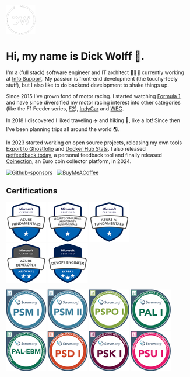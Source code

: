 <img src="./img/dw.png" width="80" height="80" alt="Dick Wolff"/>

# Hi, my name is Dick Wolff 🐺.

I'm a (full stack) software engineer and IT architect 👨🏻‍💻 currently working at [Info Support](https://infosupport.com). My passion is front-end development (the touchy-feely stuff), but I also like to do backend development to shake things up. 

Since 2015 I've grown fond of motor racing. I started watching [Formula 1](https://formula1.com), and have since diversified my motor racing interest into other categories (like the F1 Feeder series, [F2](https://www.fiaformula2.com)), [IndyCar](https://indycar.com) and [WEC](https://fiawec.com).

In 2018 I discovered I liked traveling ✈️ and hiking 🥾, like a lot! Since then I've been planning trips all around the world 🌎.

In 2023 started working on open source projects, releasing my own tools [Export to Ghostfolio](https://github.com/dickwolff/Export-To-Ghostfolio) and [Docker Hub Stats](https://github.com/dickwolff/Docker-Hub-Stats). I also released [getfeedback.today](https://getfeedback.today), a personal feedback tool and finally released [Coinection](https://coinection.eu), an Euro coin collector platform, in 2024.

[![Github-sponsors](https://img.shields.io/badge/sponsor-30363D?style=for-the-badge&logo=GitHub-Sponsors&logoColor=#EA4AAA)](https://github.com/sponsors/dickwolff) &nbsp;
[![BuyMeACoffee](https://img.shields.io/badge/Buy%20Me%20a%20Coffee-ffdd00?style=for-the-badge&logo=buy-me-a-coffee&logoColor=black)](https://www.buymeacoffee.com/dickw0lff)

## Certifications

[![January 6, 2021](/img/az-900.png)](https://learn.microsoft.com/api/credentials/share/en-us/dickw0lff/C21C3C791CF682D2?sharingId=1A0C846437215B22) [![March 21, 2024](/img/sc-900.png)](https://learn.microsoft.com/api/credentials/share/en-us/dickw0lff/70B6FDDCE06CA0EA?sharingId=1A0C846437215B22) [![March 11, 2024](/img/ai-900.png)](https://learn.microsoft.com/api/credentials/share/en-us/dickw0lff/337411E3DDFC1AA6?sharingId=1A0C846437215B22) \
[![November 14, 2023](/img/az-204.png)](https://learn.microsoft.com/api/credentials/share/en-us/dickw0lff/89D1A34C9E1FF89C?sharingId=1A0C846437215B22) [![January 4, 2024](/img/az-400.png)](https://learn.microsoft.com/api/credentials/share/en-us/dickw0lff/44A43B9FAF16EC49?sharingId=1A0C846437215B22)

[![September 5, 2023](/img/psm1.png)](https://www.credly.com/badges/05720351-9f6f-46c4-bdda-9d0eb6fd4a53/public_url) 
[![August 22, 2024](/img/psm2.png)](https://www.credly.com/badges/c2c2807f-8050-4b05-995d-ce72dc0a1257/public_url) 
[![September 9, 2023](/img/pspo1.png)](https://www.credly.com/badges/b8a7f76b-46a1-4f20-ba14-1cd704a88438/public_url)
[![June 10, 2024](/img/pal1.png)](https://www.credly.com/badges/318b7c8c-493e-46f8-93b6-d362d868196e/public_url) 
[![August 25, 2024](/img/pal-ebm.png)](https://www.credly.com/badges/5aab2a44-a28c-4efe-9a55-fec8e12ec3e6/public_url)
[![November 24, 2023](/img/psd1.png)](https://www.credly.com/badges/5613f069-daa8-4e13-8b3a-1e216f5d2b9b/public_url) 
[![November 30, 2023](/img/psk1.png)](https://www.credly.com/badges/66a8281f-7ab7-44d4-8ee1-69f295b042cc/public_url) 
[![August 21, 2024](/img/psu1.png)](https://www.credly.com/badges/e37b544e-70d7-4da6-9795-308a7b183f26/public_url) 

<!--
**dickwolff/dickwolff** is a ✨ _special_ ✨ repository because its `README.md` (this file) appears on your GitHub profile.

Here are some ideas to get you started:

- 🔭 I’m currently working on ...
- 🌱 I’m currently learning ...
- 👯 I’m looking to collaborate on ...
- 🤔 I’m looking for help with ...
- 💬 Ask me about ...
- 📫 How to reach me: ...
- 😄 Pronouns: ...
- ⚡ Fun fact: ...
-->
